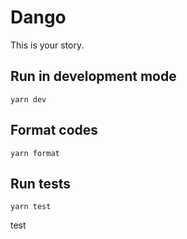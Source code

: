 # Dango

This is your story.

## Run in development mode

```
yarn dev
```

## Format codes

```
yarn format
```

## Run tests

```
yarn test
```

test
